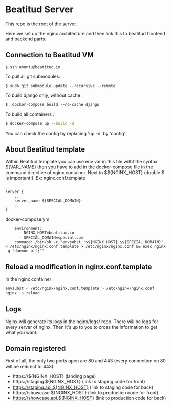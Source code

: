# Beatitud Server

This repo is the root of the server.

Here we set up the nginx architecture and then link this to beatitud frontend and backend parts.

## Connection to Beatitud VM

```shell
$ ssh ubuntu@beatitud.io
```

To pull all git submodules:
```shell
$ sudo git submodule update --recursive --remote
```

To build django only, without cache :
```shell
$  docker-compose build --no-cache django
```

To build all containers :
```bash
$ docker-compose up --build -d
```

You can check the config by replacing 'up -d' by 'config'.

## About Beatitud template
Within Beatitud template you can use env var in this file witht the syntax ${VAR_NAME} then you have to add in the docker-compose file in the command directive of nginx container. Next to $${NGINX_HOST} (double $ is important!).
Ex:
nginx.conf.template
```
...
server {
    ...
    server_name ${SPECIAL_DOMAIN}
    ...
}
```
docker-compose.ym
```
    environment:
      - NGINX_HOST=beatitud.io
      - SPECIAL_DOMAIN=special.com
    command: /bin/sh -c "envsubst '$${NGINX_HOST} $${SPECIAL_DOMAIN}' < /etc/nginx/nginx.conf.template > /etc/nginx/nginx.conf && exec nginx -g 'daemon off;'"
```

## Reload a modification in nginx.conf.template
In the nginx container
```bash
envsubst < /etc/nginx/nginx.conf.template > /etc/nginx/nginx.conf
nginx -s reload
```

## Logs
Nginx will generate its logs in the nginx/logs/ repo.
There will be logs for every server of nginx. Then it's up to you to cross the information to get what  you want.

## Domain registered
First of all, the only two ports open are 80 and 443 (every connection on 80 will be redirect to 443).
- https://${NGINX_HOST} (landing page)
- https://staging.${NGINX_HOST} (link to staging code for front)
- https://staging.api.${NGINX_HOST} (link to staging code for back)
- https://showcase.${NGINX_HOST} (link to production code for front)
- https://showcase.api.${NGINX_HOST} (link to production code for back)